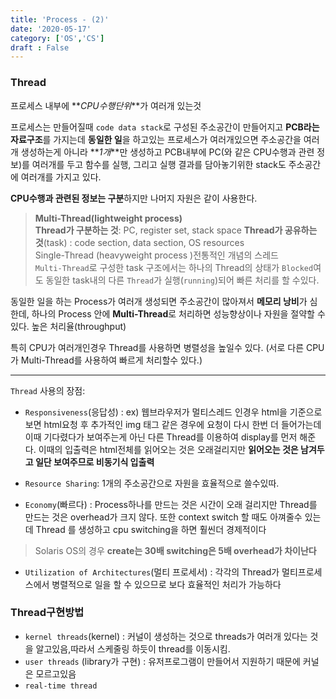 ```yaml
---
title: 'Process - (2)'
date: '2020-05-17'
category: ['OS','CS']
draft : False
---
```


### Thread
프로세스 내부에 **_CPU수행단위_**가 여러개 있는것

프로세스는 만들어질때 `code data stack`로 구성된 주소공간이 만들어지고 **PCB라는 자료구조**를 가지는데
**동일한 일**을 하고있는 프로세스가 여러개있으면 주소공간을 여러개 생성하는게 아니라
**_1개_**만 생성하고 PCB내부에 PC(와 같은 CPU수행과 관련 정보)를 여러개를 두고 함수를 실행,
그리고 실행 결과를 담아놓기위한 stack도 주소공간에 여러개를 가지고 있다.

**CPU수행과 관련된 정보는 구분**하지만 나머지 자원은 같이 사용한다.


> **Multi-Thread(lightweight process)**    
> **Thread가 구분하는 것**: PC, register set, stack space 
> **Thread가 공유하는 것**(task) : code section, data section, OS resources    
> Single-Thread (heavyweight process )전통적인 개념의 스레드   
> `Multi-Thread`로 구성한 task 구조에서는 하나의 Thread의 상태가 `Blocked`여도 동일한 task내의 다른 `Thread`가 실행(`running`)되어 빠른 처리를 할 수있다.

동일한 일을 하는 Process가 여러개 생성되면 주소공간이 많아져서 **메모리 낭비**가 심한데,
하나의 Process 안에 **Multi-Thread**로 처리하면 성능향상이나 자원을 절약할 수 있다. 높은 처리율(throughput)

특히 CPU가 여러개인경우 Thread를 사용하면 병렬성을 높일수 있다.
(서로 다른 CPU가 Multi-Thread를 사용하여 빠르게 처리할수 있다.)

***

`Thread` 사용의 장점:

* `Responsiveness`(응답성) : 
ex) 웹브라우저가 멀티스레드 인경우 html을 기준으로 보면 html요청 후 추가적인 img 태그 같은 경우에 요청이 다시 한번 더 들어가는데 이때 기다렸다가 보여주는게 아닌 다른 Thread를 이용하여 display를 먼저 해준다. 
이때의 입출력은 html전체를 읽어오는 것은 오래걸리지만 **읽어오는 것은 남겨두고 일단 보여주므로 비동기식 입출력**

* `Resource Sharing`: 1개의 주소공간으로 자원을 효율적으로 쓸수있따.

* `Economy`(빠르다) : Process하나를 만드는 것은 시간이 오래 걸리지만 Thread를 만드는 것은 overhead가 크지 않다. 또한 context switch 할 때도 아껴줄수 있는데 Thread 를 생성하고 cpu switching을 하면 훨씬더 경제적이다
> Solaris OS의 경우 **create는 30배 switching은 5배 overhead가 차이난다**

* `Utilization of Architectures`(멀티 프로세서) : 각각의 Thread가 멀티프로세스에서 병렬적으로 일을 할 수 있으므로 보다 효율적인 처리가 가능하다


### Thread구현방법

* `kernel threads`(kernel) : 커널이 생성하는 것으로 threads가 여러개 있다는 것을 알고있음,따라서 스케줄링 하듯이 thread를 이동시킴.
* `user threads` (library가 구현) : 유저프로그램이 만들어서 지원하기 때문에 커널은 모르고있음
* `real-time thread`

